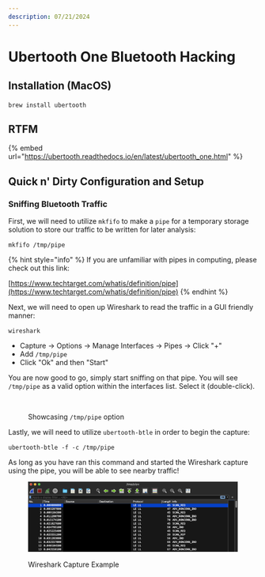 ```yaml
---
description: 07/21/2024
---
```


# Ubertooth One Bluetooth Hacking

## Installation (MacOS)

```
brew install ubertooth
```

## RTFM

{% embed url="https://ubertooth.readthedocs.io/en/latest/ubertooth_one.html" %}

## Quick n' Dirty Configuration and Setup

### Sniffing Bluetooth Traffic

First, we will need to utilize `mkfifo` to make a `pipe` for a temporary storage solution to store our traffic to be written for later analysis:

```
mkfifo /tmp/pipe
```

{% hint style="info" %}
If you are unfamiliar with pipes in computing, please check out this link:

[https://www.techtarget.com/whatis/definition/pipe](https://www.techtarget.com/whatis/definition/pipe)
{% endhint %}

Next, we will need to open up Wireshark to read the traffic in a GUI friendly manner:

```
wireshark
```

* Capture -> Options -> Manage Interfaces -> Pipes -> Click "+"
* Add `/tmp/pipe`
* Click "Ok" and then "Start"

You are now good to go, simply start sniffing on that pipe. You will see `/tmp/pipe` as a valid option within the interfaces list. Select it (double-click).

<figure><img src="../.gitbook/assets/image (215).png" alt=""><figcaption><p>Showcasing <code>/tmp/pipe</code> option</p></figcaption></figure>

Lastly, we will need to utilize `ubertooth-btle` in order to begin the capture:

```
ubertooth-btle -f -c /tmp/pipe
```

As long as you have ran this command and started the Wireshark capture using the pipe, you will be able to see nearby traffic!

<figure><img src="../.gitbook/assets/image (1) (1) (1) (1) (1) (1) (1) (1) (1) (1) (1) (1) (1) (1).png" alt=""><figcaption><p>Wireshark Capture Example</p></figcaption></figure>
